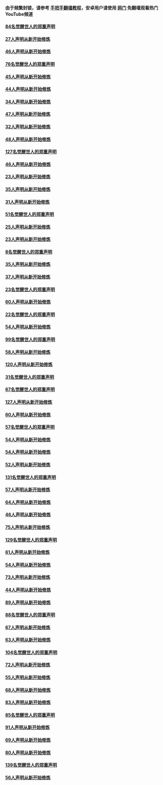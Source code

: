 #### 由于频繁封锁，请参考 [手把手翻墙教程](https://github.com/gfw-breaker/guides/wiki/)，安卓用户请使用 [网门](https://github.com/gfw-breaker/nogfw/blob/master/dl.md?t=03031000) 免翻墙观看热门YouTube频道 

#### [84名觉醒世人的郑重声明](../pages/91/421543.md?t=03031000) 

#### [27人声明从新开始修炼](../pages/91/421465.md?t=03031000) 

#### [46人声明从新开始修炼](../pages/91/421454.md?t=03031000) 

#### [76名觉醒世人的郑重声明](../pages/91/421453.md?t=03031000) 

#### [45人声明从新开始修炼](../pages/91/421452.md?t=03031000) 

#### [44人声明从新开始修炼](../pages/91/421422.md?t=03031000) 

#### [34人声明从新开始修炼](../pages/91/421322.md?t=03031000) 

#### [47人声明从新开始修炼](../pages/91/421264.md?t=03031000) 

#### [32人声明从新开始修炼](../pages/91/421225.md?t=03031000) 

#### [48人声明从新开始修炼](../pages/91/421202.md?t=03031000) 

#### [127名觉醒世人的郑重声明](../pages/91/421224.md?t=03031000) 

#### [46人声明从新开始修炼](../pages/91/421203.md?t=03031000) 

#### [23人声明从新开始修炼](../pages/91/421138.md?t=03031000) 

#### [35人声明从新开始修炼](../pages/91/421122.md?t=03031000) 

#### [31人声明从新开始修炼](../pages/91/421081.md?t=03031000) 

#### [51名觉醒世人的郑重声明](../pages/91/421080.md?t=03031000) 

#### [25人声明从新开始修炼](../pages/91/421020.md?t=03031000) 

#### [23人声明从新开始修炼](../pages/91/420884.md?t=03031000) 

#### [8名觉醒世人的郑重声明](../pages/91/420883.md?t=03031000) 

#### [35人声明从新开始修炼](../pages/91/420809.md?t=03031000) 

#### [37人声明从新开始修炼](../pages/91/420766.md?t=03031000) 

#### [23名觉醒世人的郑重声明](../pages/91/420765.md?t=03031000) 

#### [60人声明从新开始修炼](../pages/91/420727.md?t=03031000) 

#### [22名觉醒世人的郑重声明](../pages/91/420726.md?t=03031000) 

#### [54人声明从新开始修炼](../pages/91/420529.md?t=03031000) 

#### [99名觉醒世人的郑重声明](../pages/91/420528.md?t=03031000) 

#### [58人声明从新开始修炼](../pages/91/420198.md?t=03031000) 

#### [120人声明从新开始修炼](../pages/91/420141.md?t=03031000) 

#### [31名觉醒世人的郑重声明](../pages/91/420197.md?t=03031000) 

#### [67名觉醒世人的郑重声明](../pages/91/420140.md?t=03031000) 

#### [127人声明从新开始修炼](../pages/91/420082.md?t=03031000) 

#### [60人声明从新开始修炼](../pages/91/420081.md?t=03031000) 

#### [57名觉醒世人的郑重声明](../pages/91/420080.md?t=03031000) 

#### [54人声明从新开始修炼](../pages/91/419533.md?t=03031000) 

#### [54人声明从新开始修炼](../pages/91/419532.md?t=03031000) 

#### [52人声明从新开始修炼](../pages/91/419531.md?t=03031000) 

#### [131名觉醒世人的郑重声明](../pages/91/419530.md?t=03031000) 

#### [57人声明从新开始修炼](../pages/91/419430.md?t=03031000) 

#### [64人声明从新开始修炼](../pages/91/419429.md?t=03031000) 

#### [46人声明从新开始修炼](../pages/91/419428.md?t=03031000) 

#### [75人声明从新开始修炼](../pages/91/419427.md?t=03031000) 

#### [129名觉醒世人的郑重声明](../pages/91/419426.md?t=03031000) 

#### [61人声明从新开始修炼](../pages/91/419198.md?t=03031000) 

#### [54人声明从新开始修炼](../pages/91/419197.md?t=03031000) 

#### [73人声明从新开始修炼](../pages/91/419196.md?t=03031000) 

#### [44人声明从新开始修炼](../pages/91/419075.md?t=03031000) 

#### [89人声明从新开始修炼](../pages/91/419074.md?t=03031000) 

#### [88名觉醒世人的郑重声明](../pages/91/419195.md?t=03031000) 

#### [67人声明从新开始修炼](../pages/91/419073.md?t=03031000) 

#### [63人声明从新开始修炼](../pages/91/419072.md?t=03031000) 

#### [104名觉醒世人的郑重声明](../pages/91/419071.md?t=03031000) 

#### [72人声明从新开始修炼](../pages/91/418902.md?t=03031000) 

#### [55人声明从新开始修炼](../pages/91/418901.md?t=03031000) 

#### [68人声明从新开始修炼](../pages/91/418900.md?t=03031000) 

#### [83人声明从新开始修炼](../pages/91/418757.md?t=03031000) 

#### [85名觉醒世人的郑重声明](../pages/91/418899.md?t=03031000) 

#### [91人声明从新开始修炼](../pages/91/418756.md?t=03031000) 

#### [69人声明从新开始修炼](../pages/91/418755.md?t=03031000) 

#### [80人声明从新开始修炼](../pages/91/418754.md?t=03031000) 

#### [139名觉醒世人的郑重声明](../pages/91/418753.md?t=03031000) 

#### [56人声明从新开始修炼](../pages/91/418594.md?t=03031000) 

